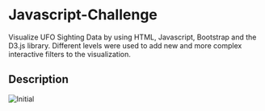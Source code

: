 # Javascript-Challenge
 Visualize UFO Sighting Data by using HTML, Javascript, Bootstrap and the D3.js library. Different levels were used to add new and more complex interactive filters to the visualization.
 ## Description
![Initial](static/Demostration.gif "Running`")
